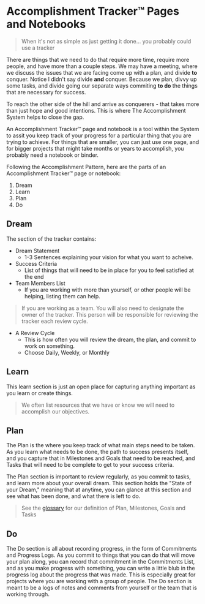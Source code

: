 # Accomplishment Tracker™ Pages and Notebooks

> When it's not as simple as just getting it done... you probably could use a tracker

There are things that we need to do that require more time, require more people, 
and have more than a couple steps. We may have a meeting, where we discuss the 
issues that we are facing come up with a plan, and divide **to** conquer. Notice
I didn't say divide **and** conquer. Because we plan, divvy up some tasks, and 
divide going our separate ways commiting **to do** the things that are necessary 
for success.

To reach the other side of the hill and arrive as conquerers - that takes more than 
just hope and good intentions. This is where The Accomplishment System helps
to close the gap.

An Accomplishment Tracker™ page and notebook is a tool within the System to assit 
you keep track of your progress for a particular thing that you are trying to achieve. 
For things that are smaller, you can just use one page, and for bigger
projects that might take months or years to accomplish, you probably need 
a notebook or binder. 

Following the Accomplishment Pattern, here are the parts of an Accomplishment Tracker™ page or notebook:
1. Dream
1. Learn
1. Plan
1. Do

## Dream

The section of the tracker contains:
* Dream Statement
  * 1-3 Sentences explaining your vision for what you want to acheive.
* Success Criteria
  * List of things that will need to be in place for you to feel satisfied at 
the end
* Team Members List
  * If you are working with more than yourself, or other people will be 
 helping, listing them can help.
 > If you are working as a team. You will also need to designate the owner of the tracker. This person will be responsible for reviewing the tracker each review cycle.
* A Review Cycle
  * This is how often you will review the dream, the plan, and commit to work 
 on something.
  * Choose Daily, Weekly, or Monthly


## Learn

This learn section is just an open place for capturing anything important as you learn or create things.

> We often list resources that we have or know we will need to accomplish our objectives.

## Plan

The Plan is the where you keep track of what main steps need to be taken. As 
you learn what needs to be done, the path to success presents itself, and you
capture that in Milestones and Goals that need to be reached, and Tasks that 
will need to be complete to get to your success criteria.

The Plan section is important to review regularly, as you commit to tasks, and
learn more about your overall dream. This section holds the 
"State of your Dream," meaning that at anytime, you can glance at this section 
and see what has been done, and what there is left to do. 

> See the [glossary](../glossary) for our definition of Plan, Milestones, Goals and Tasks

## Do

The Do section is all about recording progress, in the form of Commitments and Progress Logs. As you commit to things that you can do that will move your plan along, you can record that commitment in the Commitments List, and as you make progress with something, you can write a little blub in the progress log about the progress that was made. This is especially great for projects where you are working with a group of people. The Do section is meant to be a logs of notes and comments from yourself or the team that is working through.